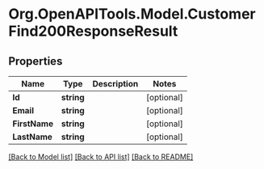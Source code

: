 # Org.OpenAPITools.Model.CustomerFind200ResponseResult

## Properties

Name | Type | Description | Notes
------------ | ------------- | ------------- | -------------
**Id** | **string** |  | [optional] 
**Email** | **string** |  | [optional] 
**FirstName** | **string** |  | [optional] 
**LastName** | **string** |  | [optional] 

[[Back to Model list]](../README.md#documentation-for-models) [[Back to API list]](../README.md#documentation-for-api-endpoints) [[Back to README]](../README.md)

